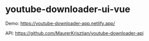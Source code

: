 # youtube-downloader-ui-vue

Demo: https://youtube-downloader-app.netlify.app/


API: https://github.com/MaurerKrisztian/youtube-downloader-api

